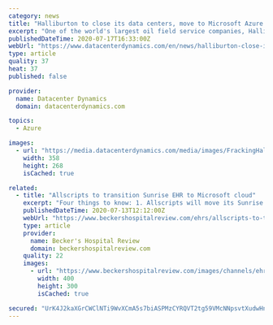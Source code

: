 ```yaml
---
category: news
title: "Halliburton to close its data centers, move to Microsoft Azure cloud"
excerpt: "One of the world's largest oil field service companies, Halliburton joins a growing number of companies that have turned to the cloud to maximize their ability to extract fossil fuels. \"The scientific consensus is clear."
publishedDateTime: 2020-07-17T16:33:00Z
webUrl: "https://www.datacenterdynamics.com/en/news/halliburton-close-its-data-centers-move-microsoft-azure-cloud/"
type: article
quality: 37
heat: 37
published: false

provider:
  name: Datacenter Dynamics
  domain: datacenterdynamics.com

topics:
  - Azure

images:
  - url: "https://media.datacenterdynamics.com/media/images/FrackingHalliburton.width-358.jpg"
    width: 358
    height: 268
    isCached: true

related:
  - title: "Allscripts to transition Sunrise EHR to Microsoft cloud"
    excerpt: "Four things to know: 1. Allscripts will move its Sunrise EHR platform to Microsoft Azure, which will make implementations faster and annual upgrade costs lower for EHR clients. 2. Allscripts' Sunrise EHR is an integrated platform that connects all aspects ..."
    publishedDateTime: 2020-07-13T12:12:00Z
    webUrl: "https://www.beckershospitalreview.com/ehrs/allscripts-to-transition-sunrise-ehr-to-microsoft-cloud.html"
    type: article
    provider:
      name: Becker's Hospital Review
      domain: beckershospitalreview.com
    quality: 22
    images:
      - url: "https://www.beckershospitalreview.com/images/channels/ehrs/1.jpg"
        width: 400
        height: 300
        isCached: true

secured: "UrK4J2kaXGrCWClNTi9WvXCmA5s7biASPMzCYRQVT2tg59VMcNNpsvtXudwHnEb5CaZzhu5vpm1lmF1vL258IfX3GTqYS/N9aNY3SkGHQcmkN3p7upjSShn966d1miU40579/KiI4EQJ18F5ftmqOGV83sTVehUxd8s8rs4yYGrpTbISFX0FZySWOo69LD/BaSF1q0z6DPYYszL5nh76tYYR7AiLZ/JvED3hEVy9vr/yZpLBiVNZNSwbahH5Nr5ZutHmuBMyrcykSzkaMiW22eDCXN9Q/8mBip8h5jK7lRREs1nYwuTG3rkyyCDlUGeZSnmqhN/wUns2gexEG7SQdQ==;bkxBNtkr7nBrcEKObcaLhw=="
---
```


